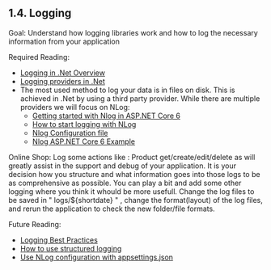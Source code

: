 ## 1.4. Logging
Goal: Understand how logging libraries work and how to log the necessary information from your application

Required Reading:

 - [Logging in .Net Overview](https://docs.microsoft.com/en-us/dotnet/core/extensions/logging?tabs=command-line)
 - [Logging providers in .Net](https://docs.microsoft.com/en-us/dotnet/core/extensions/logging-providers)
 - The most used method to log your data is in files on disk. This is achieved in .Net by using a third party provider. While there are multiple providers we will focus on NLog:
   - [Getting started with Nlog in ASP.NET Core 6](https://github.com/NLog/NLog/wiki/Getting-started-with-ASP.NET-Core-6)
   - [How to start logging with NLog](https://betterstack.com/community/guides/logging/net/how-to-start-logging-with-nlog)
   - [Nlog Configuration file](https://github.com/NLog/NLog/wiki/Configuration-file)
   - [Nlog ASP.NET Core 6 Example](https://github.com/NLog/NLog.Web/tree/master/examples/ASP.NET%20Core%206)

Online Shop: 
   Log some actions like : Product get/create/edit/delete as will greatly assist in the support and debug of your application.
   It is your decision how you structure and what information goes into those logs to be as comprehensive as possible.
   You can play a bit and add some other logging where you think it whould be more usefull.
   Change the log files to be saved in  " logs/${shortdate} " , change the format(layout) of the log files, and rerun the application to check the new folder/file formats.

Future Reading:
 - [Logging Best Practices](https://raygun.com/blog/c-sharp-logging-best-practices/)
 - [How to use structured logging](https://github.com/nlog/nlog/wiki/How-to-use-structured-logging)
 - [Use NLog configuration with appsettings.json](https://github.com/NLog/NLog.Extensions.Logging/wiki/NLog-configuration-with-appsettings.json)